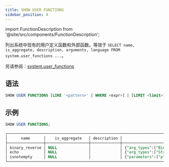```yaml
---
title: SHOW USER FUNCTIONS
sidebar_position: 4
---
```

import FunctionDescription from '@site/src/components/FunctionDescription';

<FunctionDescription description="引入或更新：v1.2.315"/>

列出系统中现有的用户定义函数和外部函数。等效于 `SELECT name, is_aggregate, description, arguments, language FROM system.user_functions ...`。

另请参阅：[system.user_functions](../../00-sql-reference/20-system-tables/system-user-functions.md)

## 语法

```sql
SHOW USER FUNCTIONS [LIKE '<pattern>' | WHERE <expr>] | [LIMIT <limit>]
```

## 示例

```sql
SHOW USER FUNCTIONS;

┌─────────────────────────────────────────────────────────────────────────────────────────────────────────────────────────┐
│      name      │    is_aggregate   │ description │                         arguments                         │ language │
├────────────────┼───────────────────┼─────────────┼───────────────────────────────────────────────────────────┼──────────┤
│ binary_reverse │ NULL              │             │ {"arg_types":["Binary NULL"],"return_type":"Binary NULL"} │ python   │
│ echo           │ NULL              │             │ {"arg_types":["String NULL"],"return_type":"String NULL"} │ python   │
│ isnotempty     │ NULL              │             │ {"parameters":["p"]}                                      │ SQL      │
└─────────────────────────────────────────────────────────────────────────────────────────────────────────────────────────┘
```